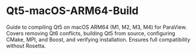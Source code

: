 # Qt5-macOS-ARM64-Build
Guide to compiling Qt5 on macOS ARM64 (M1, M2, M3, M4) for ParaView. Covers removing Qt6 conflicts, building Qt5 from source, configuring CMake, MPI, and Boost, and verifying installation. Ensures full compatibility without Rosetta.
